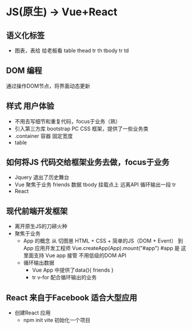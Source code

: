# JS(原生) -> Vue+React

## 语义化标签

- 图表，表给 给老板看
table
  thead
    tr
      th
  tbody
    tr
      td

## DOM 编程

  通过操作DOM节点，将界面动态更新

## 样式 用户体验

- 不用去写细节和重复代码，focus于业务（熟）
- 引入第三方库 bootstrap PC CSS 框架，提供了一些业务类
- .container 容器 固定宽度
- table

## 如何将JS 代码交给框架业务去做，focus于**业务**

- Jquery 退出了历史舞台
- Vue
  聚焦于业务
  friends 数据
  tbody 挂载点上
  远离API 循环输出一段 tr
- React

## 现代前端开发框架

- 离开原生JS的刀耕火种
- 聚焦于业务
  - App 的概念
  从 切图崽 HTML + CSS + 简单的JS（DOM + Event）
  到 App 应用开发工程师
  Vue.createApp(App).mount("#app")
  #app 是 这里面支持 Vue app 接管
  不用低级的DOM API
  - 循环输出数据
    - Vue App 中提供了data(){
        friends
    }
    - tr v-for 配合循环输出的业务

## React 来自于Facebook 适合大型应用

- 创建React 应用
  - npm init vite 初始化一个项目

  